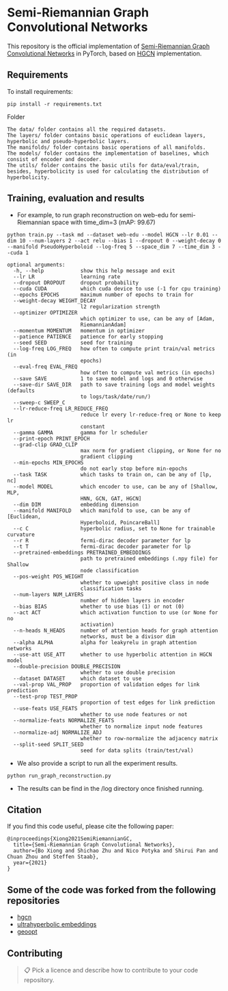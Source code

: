 # Semi-Riemannian Graph Convolutional Networks

This repository is the official implementation of [Semi-Riemannian Graph Convolutional Networks](https://arxiv.org/abs/2106.03134) in PyTorch, based on [HGCN](https://github.com/HazyResearch/hgcn) implementation. 

## Requirements

To install requirements:

```setup
pip install -r requirements.txt
```

Folder

```
The data/ folder contains all the required datasets.
The layers/ folder contains basic operations of euclidean layers, hyperbolic and pseudo-hyperbolic layers.
The manifolds/ folder contains basic operations of all manifolds.
The models/ folder contains the implementation of baselines, which consist of encoder and decoder.
The utils/ folder contains the basic utils for data/eval/train, besides, hyperbolicity is used for calculating the distribution of hyperbolicity.
```

## Training, evaluation and results

* For example, to run graph reconstruction on web-edu for semi-Riemannian space with time_dim=3 (mAP: 99.67)

```python train.py --task md --dataset web-edu --model HGCN --lr 0.01 --dim 10 --num-layers 2 --act relu --bias 1 --dropout 0 --weight-decay 0 --manifold PseudoHyperboloid --log-freq 5 --space_dim 7 --time_dim 3 --cuda 1```

```
optional arguments:
  -h, --help            show this help message and exit
  --lr LR               learning rate
  --dropout DROPOUT     dropout probability
  --cuda CUDA           which cuda device to use (-1 for cpu training)
  --epochs EPOCHS       maximum number of epochs to train for
  --weight-decay WEIGHT_DECAY
                        l2 regularization strength
  --optimizer OPTIMIZER
                        which optimizer to use, can be any of [Adam,
                        RiemannianAdam]
  --momentum MOMENTUM   momentum in optimizer
  --patience PATIENCE   patience for early stopping
  --seed SEED           seed for training
  --log-freq LOG_FREQ   how often to compute print train/val metrics (in
                        epochs)
  --eval-freq EVAL_FREQ
                        how often to compute val metrics (in epochs)
  --save SAVE           1 to save model and logs and 0 otherwise
  --save-dir SAVE_DIR   path to save training logs and model weights (defaults
                        to logs/task/date/run/)
  --sweep-c SWEEP_C
  --lr-reduce-freq LR_REDUCE_FREQ
                        reduce lr every lr-reduce-freq or None to keep lr
                        constant
  --gamma GAMMA         gamma for lr scheduler
  --print-epoch PRINT_EPOCH
  --grad-clip GRAD_CLIP
                        max norm for gradient clipping, or None for no
                        gradient clipping
  --min-epochs MIN_EPOCHS
                        do not early stop before min-epochs
  --task TASK           which tasks to train on, can be any of [lp, nc]
  --model MODEL         which encoder to use, can be any of [Shallow, MLP,
                        HNN, GCN, GAT, HGCN]
  --dim DIM             embedding dimension
  --manifold MANIFOLD   which manifold to use, can be any of [Euclidean,
                        Hyperboloid, PoincareBall]
  --c C                 hyperbolic radius, set to None for trainable curvature
  --r R                 fermi-dirac decoder parameter for lp
  --t T                 fermi-dirac decoder parameter for lp
  --pretrained-embeddings PRETRAINED_EMBEDDINGS
                        path to pretrained embeddings (.npy file) for Shallow
                        node classification
  --pos-weight POS_WEIGHT
                        whether to upweight positive class in node
                        classification tasks
  --num-layers NUM_LAYERS
                        number of hidden layers in encoder
  --bias BIAS           whether to use bias (1) or not (0)
  --act ACT             which activation function to use (or None for no
                        activation)
  --n-heads N_HEADS     number of attention heads for graph attention
                        networks, must be a divisor dim
  --alpha ALPHA         alpha for leakyrelu in graph attention networks
  --use-att USE_ATT     whether to use hyperbolic attention in HGCN model
  --double-precision DOUBLE_PRECISION
                        whether to use double precision
  --dataset DATASET     which dataset to use
  --val-prop VAL_PROP   proportion of validation edges for link prediction
  --test-prop TEST_PROP
                        proportion of test edges for link prediction
  --use-feats USE_FEATS
                        whether to use node features or not
  --normalize-feats NORMALIZE_FEATS
                        whether to normalize input node features
  --normalize-adj NORMALIZE_ADJ
                        whether to row-normalize the adjacency matrix
  --split-seed SPLIT_SEED
                        seed for data splits (train/test/val)
```

* We also provide a script to run all the experiment results. 

```python run_graph_reconstruction.py```

* The results can be find in the /log directory once finished running. 


## Citation

If you find this code useful, please cite the following paper: 
```
@inproceedings{Xiong2021SemiRiemannianGC,
  title={Semi-Riemannian Graph Convolutional Networks},
  author={Bo Xiong and Shichao Zhu and Nico Potyka and Shirui Pan and Chuan Zhou and Steffen Staab},
  year={2021}
}
```

## Some of the code was forked from the following repositories

 * [hgcn](https://github.com/HazyResearch/hgcn)
 * [ultrahyperbolic embeddings](https://github.com/MarcTLaw/UltrahyperbolicRepresentation)
 * [geoopt](https://github.com/geoopt/geoopt)


## Contributing

>📋  Pick a licence and describe how to contribute to your code repository. 
